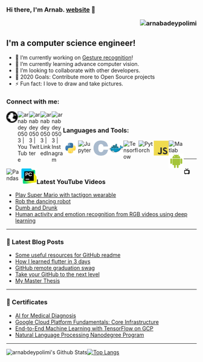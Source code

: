 <!--
**arnabdeypolimi/arnabdeypolimi** is a ✨ _special_ ✨ repository because its `README.md` (this file) appears on your GitHub profile.

Here are some ideas to get you started:

- 🔭 I’m currently working on ...
- 🌱 I’m currently learning ...
- 👯 I’m looking to collaborate on ...
- 🤔 I’m looking for help with ...
- 💬 Ask me about ...
- 📫 How to reach me: ...
- 😄 Pronouns: ...
- ⚡ Fun fact: ...
-->

### Hi there, I'm Arnab. [website] 👋 <p align="right"> <img src="https://komarev.com/ghpvc/?username=arnabadeypolimi" alt="arnabadeypolimi" /> </p>

## I'm a computer science engineer!
- 🔭 I’m currently working on [Gesture recognition][website]!
- 🌱 I’m currently learning advance computer vision.
- 👯 I’m looking to collaborate with other developers.
- 🥅 2020 Goals: Contribute more to Open Source projects
- ⚡ Fun fact: I love to draw and take pictures.

### Connect with me:

[<img align="left" alt="arnabdey.co" width="30px" src="https://raw.githubusercontent.com/iconic/open-iconic/master/svg/globe.svg" />][website]
[<img align="left" alt="arnabdey0503 | YouTube" width="30px" src="https://cdn.jsdelivr.net/npm/simple-icons@v3/icons/youtube.svg" />][youtube]
[<img align="left" alt="arnabdey0503 | Twitter" width="30px" src="https://cdn.jsdelivr.net/npm/simple-icons@v3/icons/twitter.svg" />][twitter]
[<img align="left" alt="arnabdey0503 | LinkedIn" width="30px" src="https://cdn.jsdelivr.net/npm/simple-icons@v3/icons/linkedin.svg" />][linkedin]
[<img align="left" alt="arnabdey0503 | Instagram" width="30px" src="https://cdn.jsdelivr.net/npm/simple-icons@v3/icons/instagram.svg" />][instagram]

<br />

### Languages and Tools:

[<img align="left" alt="Python" width="40px" src="https://raw.githubusercontent.com/github/explore/80688e429a7d4ef2fca1e82350fe8e3517d3494d/topics/python/python.png"/>][github]
[<img align="left" alt="Jupyter" width="40px" src="https://upload.wikimedia.org/wikipedia/commons/thumb/3/38/Jupyter_logo.svg/883px-Jupyter_logo.svg.png"/>][github]
[<img align="left" alt="C++" width="40px" src="https://github.com/devicons/devicon/blob/master/icons/c/c-original.svg"/>][github]
[<img align="left" alt="Docker" width="40px" src="https://github.com/devicons/devicon/blob/master/icons/docker/docker-original.svg"/>][github]
[<img align="left" alt="Tensorflow" width="40px" src="https://upload.wikimedia.org/wikipedia/commons/thumb/2/2d/Tensorflow_logo.svg/1200px-Tensorflow_logo.svg.png"/>][github]
[<img align="left" alt="Pytorch" width="40px" src="https://pytorch.org/assets/images/pytorch-logo.png"/>][github]
[<img align="left" alt="JavaScript" width="40px" src="https://github.com/devicons/devicon/blob/master/icons/javascript/javascript-original.svg"/>][github]
[<img align="left" alt="Matlab" width="40px" src="https://upload.wikimedia.org/wikipedia/commons/thumb/2/21/Matlab_Logo.png/667px-Matlab_Logo.png"/>][github]
[<img align="left" alt="Android" width="40px" src="https://github.com/devicons/devicon/blob/master/icons/android/android-original.svg"/>][github]
[<img align="left" alt="Pandas" width="40px" src="https://upload.wikimedia.org/wikipedia/commons/thumb/e/ed/Pandas_logo.svg/1200px-Pandas_logo.svg.png"/>][github]
[<img align="left" alt="PyCharm" width="40px" src="https://github.com/devicons/devicon/blob/master/icons/pycharm/pycharm-original.svg"/>][github]


<br />
<br />

---

### 📺 Latest YouTube Videos
<!-- YOUTUBE:START -->
- [Play Super Mario with tactigon wearable](https://www.youtube.com/watch?v=xfQgpLawecE)
- [Rob the dancing robot](https://www.youtube.com/watch?v=9PGyFX9Jxzc)
- [Dumb and Drunk](https://www.youtube.com/watch?v=fhXRA7hcF5M)
- [Human activity and emotion recognition from RGB videos using deep learning](https://www.youtube.com/watch?v=C1PsTutNbCw)
<!-- YOUTUBE:END -->

---

### 📕 Latest Blog Posts
<!-- BLOG-POST-LIST:START -->
- [Some useful resources for GitHub readme](https://dev.to/arnabdeypolimi/some-useful-resources-for-github-readme-122c)
- [How I learned flutter in 3 days](https://dev.to/arnabdeypolimi/how-i-learned-flutter-in-3-days-5df4)
- [GitHub remote graduation swag](https://dev.to/arnabdeypolimi/github-remote-graduation-swag-56j4)
- [Take your GitHub to the next level](https://dev.to/arnabdeypolimi/take-your-github-to-the-next-level-2egb)
- [My Master Thesis](https://dev.to/arnabdeypolimi/placeholder-title-2jcp)
<!-- BLOG-POST-LIST:END -->

---
### 📜 Certificates

- [AI for Medical Diagnosis](https://www.coursera.org/account/accomplishments/certificate/G6JEG9N5XDXN)
- [Google Cloud Platform Fundamentals: Core Infrastructure](https://www.coursera.org/account/accomplishments/certificate/M8AKYRJEV6DJ)
- [End-to-End Machine Learning with TensorFlow on GCP](https://www.coursera.org/account/accomplishments/certificate/ND9YXC97CAWM)
- [Natural Language Processing Nanodegree Program](https://confirm.udacity.com/SDJ9EF5F)

---

<img align="left" alt="arnabdeypolimi's Github Stats" src="https://github-readme-stats.vercel.app/api?username=arnabdeypolimi&show_icons=true&hide_border=true" />

[![Top Langs](https://github-readme-stats.vercel.app/api/top-langs/?username=arnabdeypolimi&show_icons=true&hide_border=true)](https://github.com/arnabdeypolimi)


[website]: https://arnabdey.co/career-portfolio.html
[twitter]: https://twitter.com/arnabdey0503
[youtube]: https://www.youtube.com/channel/UCKVIKSWDcM2Qk6ykz3sCLbA
[instagram]: https://instagram.com/arnabdey0503
[linkedin]: https://www.linkedin.com/in/arnabdey0503/
[github]:  https://github.com/arnabdeypolimi
